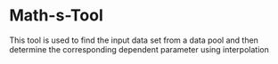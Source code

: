 # Math-s-Tool
This tool is used to find the input data set from a data pool and then determine the corresponding dependent parameter using interpolation 
